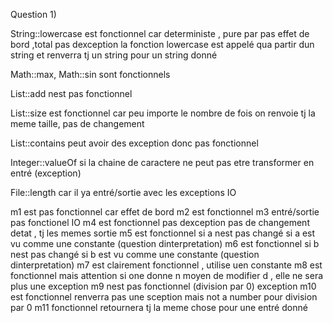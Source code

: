 Question 1)

String::lowercase est fonctionnel car deterministe , pure par pas effet de bord ,total pas dexception
la fonction lowercase est appelé qua partir dun string et renverra tj un string pour un string donné

Math::max, Math::sin sont fonctionnels 
 
List::add nest pas fonctionnel
 
List::size est fonctionnel car peu importe le nombre de fois on renvoie tj la meme taille, pas de changement

List::contains peut avoir des exception donc pas fonctionnel

Integer::valueOf si la chaine de caractere ne peut pas etre transformer en entré (exception)

File::length car il ya entré/sortie avec les exceptions IO


m1 est pas fonctionnel car effet de bord 
m2 est fonctionnel 
m3 entré/sortie pas fonctionel IO
m4 est fonctionnel pas dexception pas de changement detat , tj les memes sortie
m5 est fonctionnel si a nest pas changé si a est vu comme une constante (question dinterpretation)
m6 est fonctionnel si b nest pas changé si b est vu comme une constante (question dinterpretation)
m7 est clairement fonctionnel , utilise uen constante 
m8 est fonctionnel mais attention si one donne n moyen de modifier d , elle ne sera plus une exception 
m9 nest pas fonctionnel (division par 0) exception
m10 est fonctionnel renverra pas une sception mais not a number pour division par 0
m11 fonctionnel retournera tj la meme chose pour une entré donné
 
 
